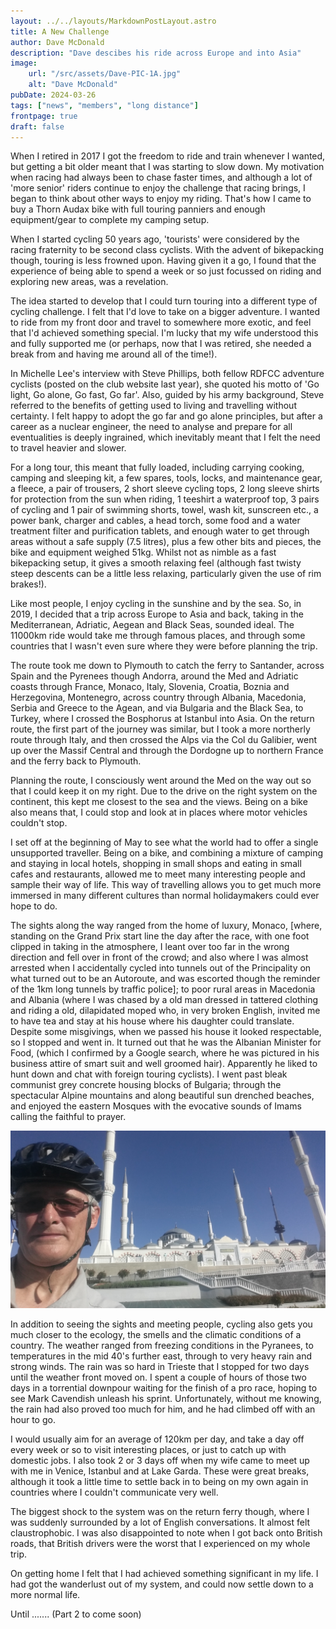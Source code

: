 ```yaml
---
layout: ../../layouts/MarkdownPostLayout.astro
title: A New Challenge
author: Dave McDonald
description: "Dave descibes his ride across Europe and into Asia"
image:
    url: "/src/assets/Dave-PIC-1A.jpg"
    alt: "Dave McDonald"
pubDate: 2024-03-26
tags: ["news", "members", "long distance"]
frontpage: true
draft: false
---
```


When I retired in 2017 I got the freedom to ride and train whenever I wanted, but getting a bit older meant that I was starting to slow down.  My motivation when racing had always been to chase faster times, and although a lot of 'more senior' riders continue to enjoy the challenge that racing brings, I began to think about other ways to enjoy my riding.  That's how I came to buy a Thorn Audax bike with full touring panniers and enough equipment/gear to complete my camping setup. 

When I started cycling 50 years ago, 'tourists' were considered by the racing fraternity to be second class cyclists.  With the advent of bikepacking though, touring is less frowned upon.  Having given it a go, I found that the experience of being able to spend a week or so just focussed on riding and exploring new areas, was a revelation.  

The idea started to develop that I could turn touring into a different type of cycling challenge. I felt that I'd love to take on a bigger adventure. I wanted to ride from my front door and travel to somewhere more exotic, and feel that I'd achieved something special.  I'm lucky that my wife understood this and fully supported me (or perhaps, now that I was retired, she needed a break from and having me around all of the time!).

In Michelle Lee's interview with Steve Phillips, both fellow RDFCC adventure cyclists (posted on the club website last year), she quoted his motto of 'Go light, Go alone, Go fast, Go far'.  Also, guided by his army background, Steve referred to the benefits of getting used to living and travelling without certainty.  I felt happy to adopt the go far and go alone principles, but after a career as a nuclear engineer, the need to analyse and prepare for all eventualities is deeply ingrained, which inevitably meant that I felt the need to travel heavier and slower.

For a long tour, this meant that fully loaded, including carrying cooking, camping and sleeping kit, a few spares, tools, locks, and maintenance gear, a fleece, a pair of trousers, 2 short sleeve cycling tops, 2 long sleeve shirts for protection from the sun when riding, 1 teeshirt a waterproof top, 3 pairs of cycling and 1 pair of swimming shorts, towel, wash kit, sunscreen etc., a power bank, charger and cables, a head torch, some food and a water treatment filter and purification tablets, and enough water to get through areas without a safe supply (7.5 litres), plus a few other bits and pieces, the bike and equipment weighed 51kg.  Whilst not as nimble as a fast bikepacking setup, it gives a smooth relaxing feel (although fast twisty steep descents can be a little less relaxing, particularly given the use of rim brakes!).  

Like most people, I enjoy cycling in the sunshine and by the sea.  So, in 2019, I decided that a trip across Europe to Asia and back, taking in the Mediterranean, Adriatic, Aegean and Black Seas, sounded ideal.  The 11000km ride would take me through famous places, and through some countries that I wasn't even sure where they were before planning the trip.

The route took me down to Plymouth to catch the ferry to Santander, across Spain and the Pyrenees though Andorra, around the Med and Adriatic coasts through France, Monaco, Italy, Slovenia, Croatia, Boznia and Herzegovina, Montenegro, across country through Albania, Macedonia, Serbia and Greece to the Agean, and via Bulgaria and the Black Sea, to Turkey, where I crossed the Bosphorus at Istanbul into Asia.  On the return route, the first part of the journey was similar, but I took a more northerly route through Italy, and then crossed the Alps via the Col du Galibier, went up over the Massif Central and through the Dordogne up to northern France and the ferry back to Plymouth.

Planning the route, I consciously went around the Med on the way out so that I could keep it on my right.  Due to the drive on the right system on the continent, this kept me closest to the sea and the views. Being on a bike also means that, I could stop and look at in places where motor vehicles couldn't stop.  

I set off at the beginning of May to see what the world had to offer a single unsupported traveller.  Being on a bike, and combining a mixture of camping and staying in local hotels, shopping in small shops and eating in small cafes and restaurants, allowed me to meet many interesting people and sample their way of life.  This way of travelling allows you to get much more immersed in many different cultures than normal holidaymakers could ever hope to do.

The sights along the way ranged from the home of luxury, Monaco, [where, standing on the Grand Prix start line the day after the race, with one foot clipped in taking in the atmosphere, I leant over too far in the wrong direction and fell over in front of the crowd; and also where I was almost arrested when I accidentally cycled into tunnels out of the Principality on what turned out to be an Autoroute, and was escorted though the reminder of the 1km long tunnels by traffic police]; to poor rural areas in Macedonia and Albania (where I was chased by a old man dressed in tattered clothing and riding a old, dilapidated moped who, in very broken English, invited me to have tea and stay at his house where his daughter could translate.  Despite some misgivings, when we passed his house it looked respectable, so I stopped and went in.  It turned out that he was the Albanian Minister for Food, (which I confirmed by a Google search, where he was pictured in his business attire of smart suit and well groomed hair). Apparently he liked to hunt down and chat with foreign touring cyclists).  I went past bleak communist grey concrete housing blocks of Bulgaria; through the spectacular Alpine mountains and along beautiful sun drenched beaches, and enjoyed the eastern Mosques with the evocative sounds of Imams calling the faithful to prayer.

![Dave in front of a Mosque](../../assets/Dave-PIC-1B.jpg)

In addition to seeing the sights and meeting people, cycling also gets you much closer to the ecology, the smells and the climatic conditions of a country.  The weather ranged from freezing conditions in the Pyranees, to temperatures in the mid 40's further east, through to very heavy rain and strong winds. The rain was so hard in Trieste that I stopped for two days until the weather front moved on.  I spent a couple of hours of those two days in a torrential downpour waiting for the finish of a pro race, hoping to see Mark Cavendish unleash his sprint.  Unfortunately, without me knowing, the rain had also proved too much for him, and he had climbed off with an hour to go.

I would usually aim for an average of 120km per day, and take a day off every week or so to visit interesting places, or just to catch up with domestic jobs.  I also took 2 or 3 days off when my wife came to meet up with me in Venice, Istanbul and at Lake Garda. These were great breaks, although it took a little time to settle back in to being on my own again in countries where I couldn't communicate very well.  

The biggest shock to the system was on the return ferry though, where I was suddenly surrounded by a lot of English conversations. It almost felt claustrophobic.  I was also disappointed to note when I got back onto British roads, that British drivers were the worst that I experienced on my whole trip.  

On getting home I felt that I had achieved something significant in my life. I had got the wanderlust out of my system, and could now settle down to a more normal life.

Until ....... 
(Part 2 to come soon)
